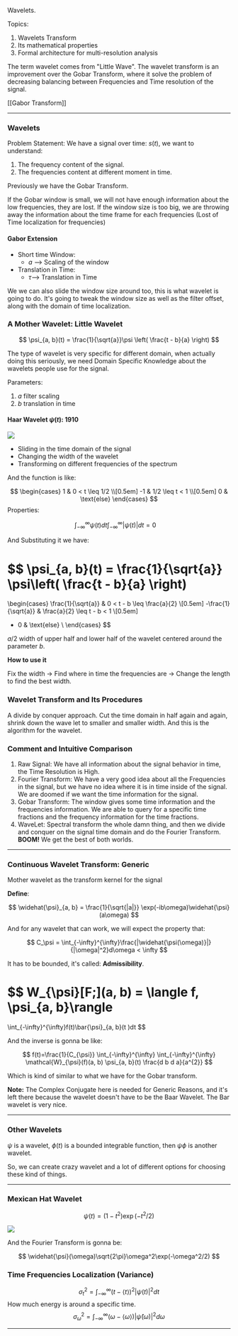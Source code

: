 Wavelets. 

Topics: 
1. Wavelets Transform
2. Its mathematical properties
3. Formal architecture for multi-resolution analysis

The term wavelet comes from "Little Wave". The wavelet transform is an improvement over the Gobar Transform, where it solve the problem of decreasing balancing between Frequencies and Time resolution of the signal. 

[[Gabor Transform]]

---
### Wavelets 
Problem Statement: We have a signal over time: $s(t)$, we want to understand: 
1. The frequency content of the signal. 
2. The frequencies content at different moment in time. 

Previously we have the Gobar Transform. 

If the Gobar window is small, we will not have enough information about the low frequencies, they are lost. If the window size is too big, we are throwing away the information about the time frame for each frequencies (Lost of Time localization for frequencies)

#### Gabor Extension
- Short time Window: 
	- $a$ --> Scaling of the window
- Translation in Time: 
	- $\tau$--> Translation in Time

We we can also slide the window size around too, this is what wavelet is going to do. It's going to tweak the window size as well as the filter offset, along with the domain of time localization. 
 
 
 ### A Mother Wavelet: Little Wavelet
 
$$
\psi_{a, b}(t) = \frac{1}{\sqrt{a}}\psi
\left( 
\frac{t - b}{a}
\right)
$$

The type of wavelet is very specific for different domain, when actually doing this seriously, we need Domain Specific Knowledge about the wavelets people use for the signal. 

Parameters:
1. $a$ filter scaling
2. $b$ translation in time

#### Haar Wavelet $\psi(t)$: 1910
 ![](https://upload.wikimedia.org/wikipedia/commons/thumb/a/a0/Haar_wavelet.svg/1280px-Haar_wavelet.svg.png?1610063537958=600)

* Sliding in the time domain of the signal 
* Changing  the width of the wavelet 
* Transforming on different frequencies of the spectrum
 
And the function is like: 
 
$$
 \begin{cases}
 1 & 0 < t \leq  1/2
 \\[0.5em]
 -1 & 1/2 \leq t < 1
 \\[0.5em]
 0 & \text{else}
 \end{cases}
$$
Properties: 
 
$$
\int_{-\infty}^{\infty} \psi(t) dt\int_{-\infty}^{\infty} |\psi(t)| dt = 0 \quad 
$$

And Substituting it we have: 

$$
\psi_{a, b}(t) =
\frac{1}{\sqrt{a}}
\psi\left(
\frac{t - b}{a}
\right)
=
\begin{cases}
\frac{1}{\sqrt{a}} & 0 < t - b \leq \frac{a}{2} \\[0.5em] 
-\frac{1}{\sqrt{a}} & \frac{a}{2} \leq t - b < 1 \\[0.5em]
- 0 & \text{else} \\
\end{cases}
$$

$a/2$ width of upper half and lower half of the wavelet centered around the parameter $b$. 

**How to use it**

Fix the width -> Find where in time the frequencies are -> Change the length to find the best width. 

### Wavelet Transform and Its Procedures
A divide by conquer approach. Cut the time domain in half again and again, shrink down the wave let to smaller and smaller width. And this is the algorithm for the wavelet. 

### Comment and Intuitive Comparison

1. Raw Signal: We have all information about the signal behavior in time, the Time Resolution is High. 
2. Fourier Transform: We have a very good idea about all the Frequencies in the signal, but we have no idea where it is in time inside of the signal. We are doomed if we want the time information for the signal.
3. Gobar Transform: The window gives some time information and the frequencies information. We are able to query for a specific time fractions and the frequency information for the time fractions. 
4. WaveLet: Spectral transform the whole damn thing, and then we divide and conquer on the signal time domain and do the Fourier Transform. **BOOM!** We get the best of both worlds. 

---
### Continuous Wavelet Transform: Generic
Mother wavelet as the transform kernel for the signal 

**Define**: 

$$
\widehat{\psi}_{a, b} = \frac{1}{\sqrt{|a|}}
\exp(-ib\omega)\widehat{\psi}(a\omega)
$$

And for any wavelet that can work, we will expect the property that: 

$$
C_\psi = \int_{-\infty}^{\infty}\frac{|\widehat{\psi(\omega)}|}{|\omega|^2}d\omega < \infty
$$

It has to be bounded, it's called: **Admissibility**. 

$$
W_{\psi}[F\;](a, b) = \langle f, \psi_{a, b}\rangle
=
\int_{-\infty}^{\infty}f(t)\bar{\psi}_{a, b}(t )dt
$$

And the inverse is gonna be like: 

$$
f(t)=\frac{1}{C_{\psi}} \int_{-\infty}^{\infty} \int_{-\infty}^{\infty} \mathcal{W}_{\psi}(f)(a, b) \psi_{a, b}(t) \frac{d b d a}{a^{2}}
$$

Which is kind of similar to what we have for the Gobar transform. 


**Note:** The Complex Conjugate here is needed for Generic Reasons, and it's left there because the wavelet doesn't have to be the Baar Wavelet. The Bar wavelet is very nice. 

---
### Other Wavelets 

$\psi$ is a wavelet, $\phi(t)$ is a bounded integrable function, then $\psi\phi$ is another wavelet. 

 So, we can create crazy wavelet and a lot of different options for choosing these kind of things. 
 
 ---
### Mexican Hat Wavelet 
 
$$
\psi(t) = (1 - t^2) \exp(-t^2/2)
$$
	 
![](https://upload.wikimedia.org/wikipedia/commons/thumb/0/08/MexicanHatMathematica.svg/640px-MexicanHatMathematica.svg.png)

And the Fourier Transform is gonna be: 

$$
\widehat{\psi}(\omega)\sqrt{2\pi}\omega^2\exp(-\omega^2/2)
$$

### Time Frequencies Localization (Variance)

$$
\sigma_t^2 = \int_{-\infty}^\infty
(t - \langle t\rangle)^2|\psi(t)|^2dt
$$
How much energy is around a specific time. 
$$
\sigma_{\omega}^2 = \int_{-\infty}^\infty
(\omega - \langle \omega\rangle)|\widehat{\psi}(\omega)|^2d\omega
$$

---